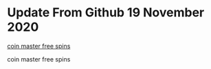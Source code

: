 # Update From Github 19 November 2020

[coin master free spins](https://sites.google.com/view/levvvel/home)
      
coin master free spins

